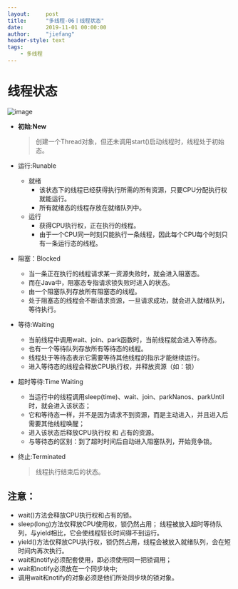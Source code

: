 ```yaml
---
layout:     post
title:      "多线程-06丨线程状态"
date:       2019-11-01 00:00:00
author:     "jiefang"
header-style: text
tags:
    - 多线程
---
```

# 线程状态

![image](https://s2.ax1x.com/2019/11/01/KHxzKx.md.png)

- **初始:New**
    >创建一个Thread对象，但还未调用start()启动线程时，线程处于初始态。

- 运行:Runable
    - 就绪
        - 该状态下的线程已经获得执行所需的所有资源，只要CPU分配执行权就能运行。
        - 所有就绪态的线程存放在就绪队列中。
    - 运行
        - 获得CPU执行权，正在执行的线程。
        - 由于一个CPU同一时刻只能执行一条线程，因此每个CPU每个时刻只有一条运行态的线程。
    
- 阻塞：Blocked
    - 当一条正在执行的线程请求某一资源失败时，就会进入阻塞态。
    - 而在Java中，阻塞态专指请求锁失败时进入的状态。
    - 由一个阻塞队列存放所有阻塞态的线程。
    - 处于阻塞态的线程会不断请求资源，一旦请求成功，就会进入就绪队列，等待执行。

- 等待:Waiting
    - 当前线程中调用wait、join、park函数时，当前线程就会进入等待态。
    - 也有一个等待队列存放所有等待态的线程。
    - 线程处于等待态表示它需要等待其他线程的指示才能继续运行。
    - 进入等待态的线程会释放CPU执行权，并释放资源（如：锁）

- 超时等待:Time Waiting
    - 当运行中的线程调用sleep(time)、wait、join、parkNanos、parkUntil时，就会进入该状态；
    - 它和等待态一样，并不是因为请求不到资源，而是主动进入，并且进入后需要其他线程唤醒；
    - 进入该状态后释放CPU执行权 和 占有的资源。
    - 与等待态的区别：到了超时时间后自动进入阻塞队列，开始竞争锁。
- 终止:Terminated
    >线程执行结束后的状态。

## 注意：
- wait()方法会释放CPU执行权和占有的锁。
- sleep(long)方法仅释放CPU使用权，锁仍然占用；
线程被放入超时等待队列，与yield相比，它会使线程较长时间得不到运行。
- yield()方法仅释放CPU执行权，锁仍然占用，线程会被放入就绪队列，会在短时间内再次执行。
- wait和notify必须配套使用，即必须使用同一把锁调用；
- wait和notify必须放在一个同步块中;
- 调用wait和notify的对象必须是他们所处同步块的锁对象。
